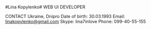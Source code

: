 #Lina Kopylenko#
WEB UI DEVELOPER

CONTACT
Ukraine, Dnipro
Date of birth: 30.03.1993
Email: linakopylenko@gmail.com
Skype: lina7inlove
Phone: 099-40-55-155

